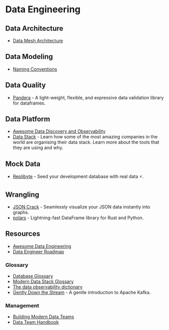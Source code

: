 # Data Engineering

## Data Architecture

- [Data Mesh Architecture](https://www.datamesh-architecture.com/)

## Data Modeling

- [Naming Conventions](https://www.elastic.co/guide/en/beats/devguide/current/event-conventions.html)

## Data Quality

- [Pandera](https://github.com/pandera-dev/pandera) - A light-weight, flexible, and expressive data validation library for dataframes.

## Data Platform

- [Awesome Data Discovery and Observability](https://github.com/opendatadiscovery/awesome-data-catalogs)
- [Data Stack](https://www.moderndatastack.xyz/stacks) - Learn how some of the most amazing companies in the world are organising their data stack. Learn more about the tools that they are using and why.

## Mock Data

- [Replibyte](https://github.com/Qovery/Replibyte) - Seed your development database with real data ⚡️.

## Wrangling

- [JSON Crack](https://jsoncrack.com/) - Seamlessly visualize your JSON data instantly into graphs.
- [polars](https://www.pola.rs/) - Lightning-fast DataFrame library for Rust and Python.

## Resources

- [Awesome Data Engineering](https://awesomedataengineering.com)
- [Data Engineer Roadmap](https://github.com/datastacktv/data-engineer-roadmap)

### Glossary

- [Database Glossary](https://www.bytebase.com/database-glossary)
- [Modern Data Stack Glossary](https://www.secoda.co/glossary)
- [The data observability dictionary](https://www.bigeye.com/blog/data-observability-dictionary)
- [Gently Down the Stream](https://www.gentlydownthe.stream/) - A gentle introduction to Apache Kafka.

### Management

- [Building Modern Data Teams](https://datateams.amplifypartners.com/)
- [Data Team Handbook](https://about.gitlab.com/handbook/business-technology/data-team/)
